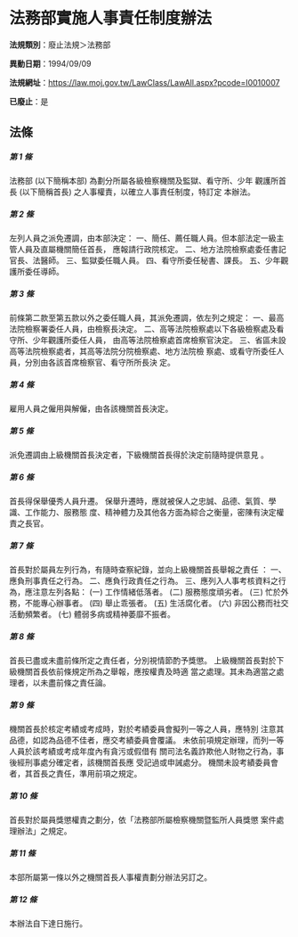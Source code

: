 # 法務部實施人事責任制度辦法

**法規類別**：廢止法規＞法務部

**異動日期**：1994/09/09  

**法規網址**：https://law.moj.gov.tw/LawClass/LawAll.aspx?pcode=I0010007

**已廢止**：是



## 法條
##### 第 1 條
法務部 (以下簡稱本部) 為劃分所屬各級檢察機關及監獄、看守所、少年
觀護所首長 (以下簡稱首長) 之人事權責，以確立人事責任制度，特訂定
本辦法。

##### 第 2 條
左列人員之派免遷調，由本部決定：
一、簡任、薦任職人員。但本部法定一級主管人員及直屬機關簡任首長，
    應報請行政院核定。
二、地方法院檢察處委任書記官長、法醫師。
三、監獄委任職人員。
四、看守所委任秘書、課長。
五、少年觀護所委任導師。


##### 第 3 條
前條第二款至第五款以外之委任職人員，其派免遷調，依左列之規定：
一、最高法院檢察署委任人員，由檢察長決定。
二、高等法院檢察處以下各級檢察處及看守所、少年觀護所委任人員，
    由高等法院檢察處首席檢察官決定。
三、省區未設高等法院檢察處者，其高等法院分院檢察處、地方法院檢
    察處、或看守所委任人員，分別由各該首席檢察官、看守所所長決
    定。


##### 第 4 條
雇用人員之僱用與解僱，由各該機關首長決定。

##### 第 5 條
派免遷調由上級機關首長決定者，下級機關首長得於決定前隨時提供意見
。

##### 第 6 條
首長得保舉優秀人員升遷。
保舉升遷時，應就被保人之忠誠、品德、氣質、學識、工作能力、服務態
度、精神體力及其他各方面為綜合之衡量，密陳有決定權責之長官。

##### 第 7 條
首長對於屬員左列行為，有隨時查察紀錄，並向上級機關首長舉報之責任
：
一、應負刑事責任之行為。
二、應負行政責任之行為。
三、應列入人事考核資料之行為，應注意左列各點：
 (一) 工作情緒低落者。
 (二) 服務態度頑劣者。
 (三) 忙於外務，不能專心辦事者。
 (四) 舉止乖張者。
 (五) 生活腐化者。
 (六) 非因公務而社交活動頻繁者。
 (七) 體弱多病或精神萎靡不振者。


##### 第 8 條
首長已盡或未盡前條所定之責任者，分別視情節酌予獎懲。
上級機關首長對於下級機關首長依前條規定所為之舉報，應按權責及時適
當之處理。其未為適當之處理者，以未盡前條之責任論。

##### 第 9 條
機關首長於核定考績或考成時，對於考績委員會擬列一等之人員，應特別
注意其品德，如認為品德不佳者，應交考績委員會覆議。
未依前項規定辦理，而列一等人員於該考績或考成年度內有貪污或假借有
關司法名義詐欺他人財物之行為，事後經刑事處分確定者，該機關首長應
受記過或申誡處分。
機關未設考績委員會者，其首長之責任，準用前項之規定。

##### 第 10 條
首長對於屬員獎懲權責之劃分，依「法務部所屬檢察機關暨監所人員獎懲
案件處理辦法」之規定。

##### 第 11 條
本部所屬第一條以外之機關首長人事權責劃分辦法另訂之。

##### 第 12 條
本辦法自下達日施行。


